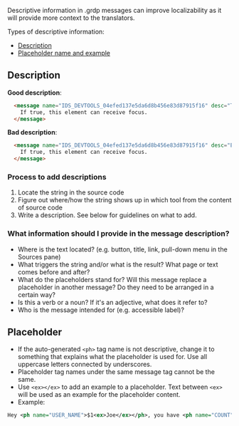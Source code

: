 Descriptive information in .grdp messages can improve localizability as it will provide more context to the translators.

Types of descriptive information:
- [Description](#Description)
- [Placeholder name and example](#Placeholder)

## Description
**Good description**:
```html
  <message name="IDS_DEVTOOLS_04efed137e5da6d8b456e83d87915f16" desc="Tooltip text that appears when hovering over the 'Focusable' attribute name under the Computed Properties section in the Accessibility pane of the Elements pane">
    If true, this element can receive focus.
  </message>
```

**Bad description**:
```html
  <message name="IDS_DEVTOOLS_04efed137e5da6d8b456e83d87915f16" desc="Elements pane 'Focusable' tooltip">
    If true, this element can receive focus.
  </message>
```

### Process to add descriptions
1. Locate the string in the source code
2. Figure out where/how the string shows up in which tool from the content of source code
3. Write a description. See below for guidelines on what to add.

### What information should I provide in the message description?
- Where is the text located? (e.g. button, title, link, pull-down menu in the Sources pane)
- What triggers the string and/or what is the result? What page or text comes before and after?
- What do the placeholders stand for? Will this message replace a placeholder in another message? Do they need to be arranged in a certain way?
- Is this a verb or a noun? If it's an adjective, what does it refer to?
- Who is the message intended for (e.g. accessible label)?

## Placeholder
- If the auto-generated `<ph>` tag name is not descriptive, change it to something that explains what the placeholder is used for. Use all uppercase letters connected by underscores.
- Placeholder tag names under the same message tag cannot be the same.
- Use `<ex></ex>` to add an example to a placeholder. Text between `<ex>` will be used as an example for the placeholder content.
- Example:
```xml
Hey <ph name="USER_NAME">$1<ex>Joe</ex></ph>, you have <ph name="COUNT"><ex>10</ex>$2</ph> messages.
```